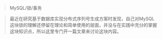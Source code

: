 > MySQL/锁/事务

> 最近在研究基于数据库实现分布式序列号生成方案时发现，自己对MySQL这块锁的理解还停留在理论和简单使用的层面，并没与在实践中充分的掌握这块知识点，所以这里专门开一篇文章来讨论这块内容。